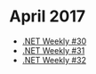 # April 2017

+ [.NET Weekly #30](number-30.md)
+ [.NET Weekly #31](number-31.md)
+ [.NET Weekly #32](number-32.md)